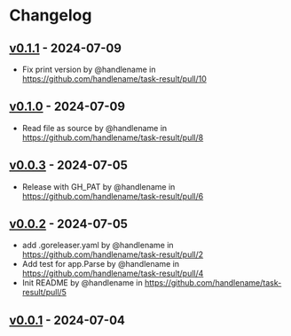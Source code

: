 # Changelog

## [v0.1.1](https://github.com/handlename/task-result/compare/v0.1.0...v0.1.1) - 2024-07-09
- Fix print version by @handlename in https://github.com/handlename/task-result/pull/10

## [v0.1.0](https://github.com/handlename/task-result/compare/v0.0.3...v0.1.0) - 2024-07-09
- Read file as source by @handlename in https://github.com/handlename/task-result/pull/8

## [v0.0.3](https://github.com/handlename/task-result/compare/v0.0.2...v0.0.3) - 2024-07-05
- Release with GH_PAT by @handlename in https://github.com/handlename/task-result/pull/6

## [v0.0.2](https://github.com/handlename/task-result/compare/v0.0.1...v0.0.2) - 2024-07-05
- add .goreleaser.yaml by @handlename in https://github.com/handlename/task-result/pull/2
- Add test for app.Parse by @handlename in https://github.com/handlename/task-result/pull/4
- Init README by @handlename in https://github.com/handlename/task-result/pull/5

## [v0.0.1](https://github.com/handlename/task-result/commits/v0.0.1) - 2024-07-04
